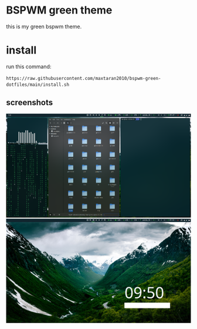 # BSPWM green theme

this is my green bspwm theme.

# install
run this command:

`https://raw.githubusercontent.com/maxtaran2010/bspwm-green-dotfiles/main/install.sh`

## screenshots

![scr1](/images/screen1.png)
![scr2](/images/screen2.png)

